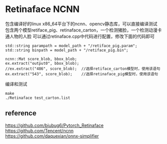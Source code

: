 # Retinaface NCNN

包含编译好的linux x86_64平台下的ncnn、opencv静态库，可以直接编译测试  
包含两个模型retiface_pig、retinaface_carton，一个检测猪脸，一个检测动漫卡通人物的人脸
可以通过retinaface.cpp中代码进行配置，修改下面的代码即可
```
std::string parampath = model_path + "/retiface_pig.param";
std::string binpath = model_path + "/retiface_pig.bin";

ncnn::Mat score_blob, bbox_blob;
ex.extract("output0", bbox_blob); 
//ex.extract("486", score_blob);  //选择retiface_carton模型时，使用该语句
ex.extract("543", score_blob);    //选择retinaface_pig模型时，使用该语句

```

编译和测试
```
make 
./Retinaface test_carton.list
```

## reference 
https://github.com/biubug6/Pytorch_Retinaface       
https://github.com/Tencent/ncnn   
https://github.com/daquexian/onnx-simplifier